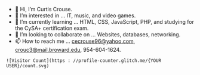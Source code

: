- 👋 Hi, I’m Curtis Crouse.
- 👀 I’m interested in ... IT, music, and video games.
- 🌱 I’m currently learning ... HTML, CSS, JavaScript, PHP, and studying for the CySA+ certification exam.
- 💞️ I’m looking to collaborate on ... Websites, databases, networking.
- 📫 How to reach me ... cecrouse96@yahoo.com, crouc3@mail.broward.edu, 954-604-1624.

<!---
curtcurt69/curtcurt69 is a ✨ special ✨ repository because its `README.md` (this file) appears on your GitHub profile.
You can click the Preview link to take a look at your changes.
--->
```
![Visitor Count](https : //profile-counter.glitch.me/{YOUR USER}/count.svg)
```
